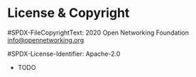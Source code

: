 # License & Copyright
#SPDX-FileCopyrightText: 2020 Open Networking Foundation <info@opennetworking.org>

#SPDX-License-Identifier: Apache-2.0

* TODO
